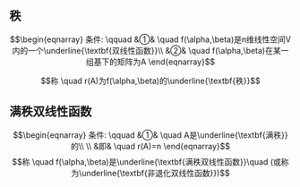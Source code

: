 ## 秩

$$\begin{eqnarray}
条件: \qquad
&①& \quad f(\alpha,\beta)是n维线性空间V内的一个\underline{\textbf{双线性函数}}\\
&②& \quad f(\alpha,\beta)在某一组基下的矩阵为A
\end{eqnarray}$$

$$称 \quad r(A)为f(\alpha,\beta)的\underline{\textbf{秩}}$$

## 满秩双线性函数

$$\begin{eqnarray}
条件: \qquad
&①& \quad A是\underline{\textbf{满秩}}的\\
\\
&即& \quad r(A)=n
\end{eqnarray}$$
$$称 \quad f(\alpha,\beta)是\underline{\textbf{满秩双线性函数}}\quad
(或称为\underline{\textbf{非退化双线性函数}})$$